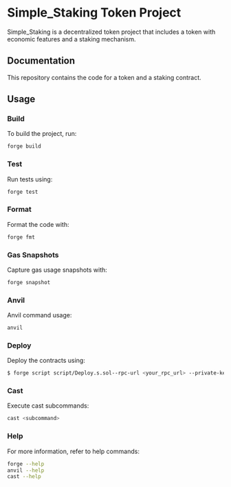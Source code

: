 # Simple_Staking Token Project

Simple_Staking is a decentralized token project that includes a token with economic features and a staking mechanism.

## Documentation

This repository contains the code for a token and a staking contract.

## Usage

### Build

To build the project, run:
```bash
forge build
```

### Test

Run tests using:
```bash
forge test
```


### Format

Format the code with:
```bash
forge fmt
```


### Gas Snapshots

Capture gas usage snapshots with:
```bash
forge snapshot
```


### Anvil

Anvil command usage:
```bash
anvil
```


### Deploy

Deploy the contracts using:
```bash
$ forge script script/Deploy.s.sol--rpc-url <your_rpc_url> --private-key <your_private_key>
```


### Cast
Execute cast subcommands:
```bash
cast <subcommand>
```


### Help

For more information, refer to help commands:
```bash
forge --help
anvil --help
cast --help
```

